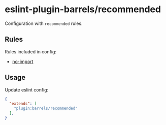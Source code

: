 # eslint-plugin-barrels/recommended

Configuration with `recommended` rules.

## Rules

Rules included in config:

* [no-import](../../rules/no-import/README.md)

## Usage

Update eslint config:

```json
{
  "extends": [
    "plugin:barrels/recommended"
  ],
}
```